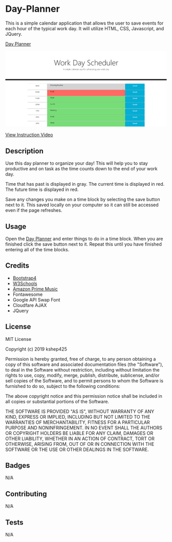# Day-Planner

This is a simple calendar application that allows the user to save events for each hour of the typical work day.  It will utilize HTML, CSS, Javascript, and JQuery.

[Day Planner](https://kshep425.github.io/Day-Planner/)

<img alt="Day Planner" src="./assets/img/day_planner.png">

[View Instruction Video](https://drive.google.com/file/d/1fUzGQXdAQDLlW8viNOXYWdQ8BNhlf5Wo/view)

## Description
Use this day planner to organize your day!  This will help you to stay productive and on task as the time counts down to the end of your work day.

Time that has past is displayed in gray.  The current time is displayed in red.  The future time is displayed in red.

Save any changes you make on a time block by selecting the save button next to it.  This saved locally on your computer so it can still be accessed even if the page refreshes.

## Usage
Open the [Day Planner](https://kshep425.github.io/Day-Planner/) and enter things to do in a time block. When you are finished click the save button next to it.  Repeat this until you have finished entering all of the time blocks.

## Credits

* [Bootstrap4](https://www.getbootstrap.com)
* [W3Schools](https://www.w3schools.com)
* [Amazon Prime Music](https://music.amazon.com)
* Fontawesome
* Google API Swap Font
* Cloudfare AJAX
* JQuery

## License
MIT License

Copyright (c) 2019 kshep425

Permission is hereby granted, free of charge, to any person obtaining a copy
of this software and associated documentation files (the "Software"), to deal
in the Software without restriction, including without limitation the rights
to use, copy, modify, merge, publish, distribute, sublicense, and/or sell
copies of the Software, and to permit persons to whom the Software is
furnished to do so, subject to the following conditions:

The above copyright notice and this permission notice shall be included in all
copies or substantial portions of the Software.

THE SOFTWARE IS PROVIDED "AS IS", WITHOUT WARRANTY OF ANY KIND, EXPRESS OR
IMPLIED, INCLUDING BUT NOT LIMITED TO THE WARRANTIES OF MERCHANTABILITY,
FITNESS FOR A PARTICULAR PURPOSE AND NONINFRINGEMENT. IN NO EVENT SHALL THE
AUTHORS OR COPYRIGHT HOLDERS BE LIABLE FOR ANY CLAIM, DAMAGES OR OTHER
LIABILITY, WHETHER IN AN ACTION OF CONTRACT, TORT OR OTHERWISE, ARISING FROM,
OUT OF OR IN CONNECTION WITH THE SOFTWARE OR THE USE OR OTHER DEALINGS IN THE
SOFTWARE.

## Badges
N/A

## Contributing
N/A

## Tests
N/A

